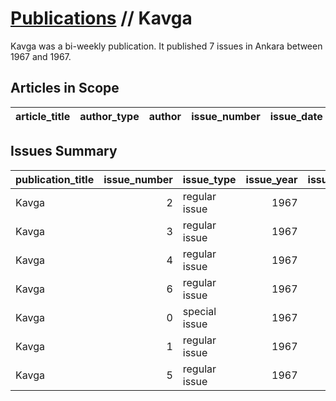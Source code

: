 # [Publications](firstlevel_publications.md) // Kavga

Kavga was a bi-weekly publication. It published 7 issues in Ankara between 1967 and 1967.

## Articles in Scope

| article_title   | author_type   | author   | issue_number   | issue_date   | pages   |
|-----------------|---------------|----------|----------------|--------------|---------|

## Issues Summary

| publication_title   |   issue_number | issue_type    |   issue_year |   issue_month |   issue_day |   printing_house_name |
|:--------------------|---------------:|:--------------|-------------:|--------------:|------------:|----------------------:|
| Kavga               |              2 | regular issue |         1967 |             1 |          18 |                   nan |
| Kavga               |              3 | regular issue |         1967 |             1 |          25 |                   nan |
| Kavga               |              4 | regular issue |         1967 |             4 |          15 |                   nan |
| Kavga               |              6 | regular issue |         1967 |             5 |          16 |                   nan |
| Kavga               |              0 | special issue |         1967 |           nan |         nan |                   nan |
| Kavga               |              1 | regular issue |         1967 |           nan |         nan |                   nan |
| Kavga               |              5 | regular issue |         1967 |           nan |         nan |                   nan |